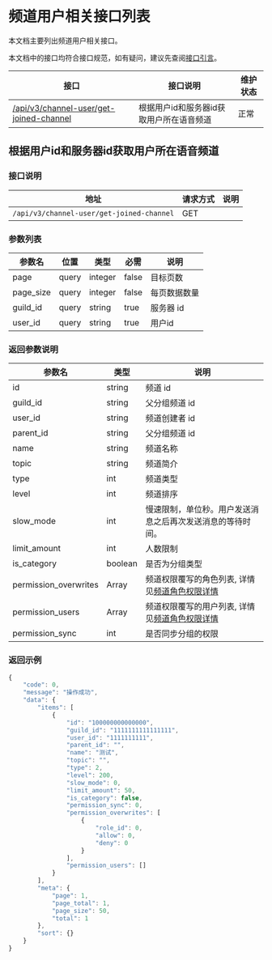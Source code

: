 # 频道用户相关接口列表

本文档主要列出频道用户相关接口。

本文档中的接口均符合接口规范，如有疑问，建议先查阅[接口引言](https://developer.kookapp.cn/doc/reference)。

| 接口                                                                                       | 接口说明             | 维护状态 |
| ------------------------------------------------------------------------------------------ | -------------------- | -------- |
| [/api/v3/channel-user/get-joined-channel](#根据用户id和服务器id获取用户所在语音频道)                                 | 根据用户id和服务器id获取用户所在语音频道  | 正常   |
## 根据用户id和服务器id获取用户所在语音频道

### 接口说明

| 地址                   | 请求方式 | 说明 |
| ---------------------- | -------- | ---- |
| `/api/v3/channel-user/get-joined-channel` | GET      |      |

### 参数列表

| 参数名    | 位置  | 类型    | 必需  | 说明                                      |
| --------- | ----- | ------- | ----- | ----------------------------------------- |
| page      | query | integer | false | 目标页数                                  |
| page_size | query | integer | false | 每页数据数量                              |
| guild_id  | query | string  | true  | 服务器 id                                 |
| user_id   | query | string | true | 用户id |

### 返回参数说明

| 参数名       | 类型    | 说明           |
| ------------ | ------- | -------------- |
| id           | string  | 频道 id        |
| guild_id     | string  | 父分组频道 id  |
| user_id      | string  | 频道创建者 id  |
| parent_id    | string  | 父分组频道 id  |
| name         | string  | 频道名称       |
| topic        | string  | 频道简介       |
| type         | int     | 频道类型       |
| level        | int     | 频道排序       |
| slow_mode    | int     | 慢速限制，单位秒。用户发送消息之后再次发送消息的等待时间。 |
| limit_amount | int     | 人数限制       |
| is_category  | boolean | 是否为分组类型 |
| permission_overwrites | Array | 频道权限覆写的角色列表, 详情见[频道角色权限详情](https://developer.kookapp.cn/doc/http/channel#%E9%A2%91%E9%81%93%E8%A7%92%E8%89%B2%E6%9D%83%E9%99%90%E8%AF%A6%E6%83%85) |
| permission_users      | Array | 频道权限覆写的用户列表, 详情见[频道角色权限详情](https://developer.kookapp.cn/doc/http/channel#%E9%A2%91%E9%81%93%E8%A7%92%E8%89%B2%E6%9D%83%E9%99%90%E8%AF%A6%E6%83%85) |
| permission_sync       | int   | 是否同步分组的权限                                                                                                                                                                  |

### 返回示例

```javascript
{
    "code": 0,
    "message": "操作成功",
    "data": {
        "items": [
            {
                "id": "100000000000000",
                "guild_id": "1111111111111111",
                "user_id": "1111111111",
                "parent_id": "",
                "name": "测试",
                "topic": "",
                "type": 2,
                "level": 200,
                "slow_mode": 0,
                "limit_amount": 50,
                "is_category": false,
                "permission_sync": 0,
                "permission_overwrites": [
                    {
                        "role_id": 0,
                        "allow": 0,
                        "deny": 0
                    }
                ],
                "permission_users": []
            }
        ],
        "meta": {
            "page": 1,
            "page_total": 1,
            "page_size": 50,
            "total": 1
        },
        "sort": {}
    }
}
```

